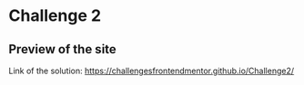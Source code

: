 # Challenge 2
## Preview of the site
Link of the solution: https://challengesfrontendmentor.github.io/Challenge2/
